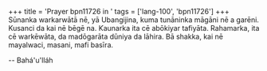 +++
title = 'Prayer bpn11726 in '
tags = ['lang-100', 'bpn11726']
+++
Sūnanka warkarwātā nē, yā Ubangijina, kuma tunāninka māgāni nē a garēni. Kusanci da kai nē bēgē na. Ƙaunarka ita cē abōkiyar tafiyāta. Rahamarka, ita cē warkēwāta, da madōgarāta dūniya da lāhira.
Bā shakka, kai nē mayalwaci, masani, mafi basīra.

-- Bahá'u'lláh
